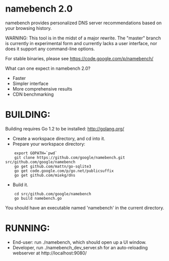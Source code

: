 namebench 2.0
=============
namebench provides personalized DNS server recommendations based on your
browsing history.

WARNING: This tool is in the midst of a major rewrite. The "master" branch is currently in experimental
form and currently lacks a user interface, nor does it support any command-line options.

For stable binaries, please see https://code.google.com/p/namebench/

What can one expect in namebench 2.0?

* Faster
* Simpler interface
* More comprehensive results
* CDN benchmarking


BUILDING:
=========
Building requires Go 1.2 to be installed: http://golang.org/

* Create a workspace directory, and cd into it.
* Prepare your workspace directory:

```
    export GOPATH=`pwd`
    git clone https://github.com/google/namebench.git src/github.com/google/namebench
    go get github.com/mattn/go-sqlite3
    go get code.google.com/p/go.net/publicsuffix
    go get github.com/miekg/dns
```

* Build it.

```
    cd src/github.com/google/namebench
    go build namebench.go
```

You should have an executable named 'namebench' in the current directory.


RUNNING:
========
* End-user: run ./namebench, which should open up a UI window.
* Developer, run ./namebench_dev_server.sh for an auto-reloading webserver at http://localhost:9080/
